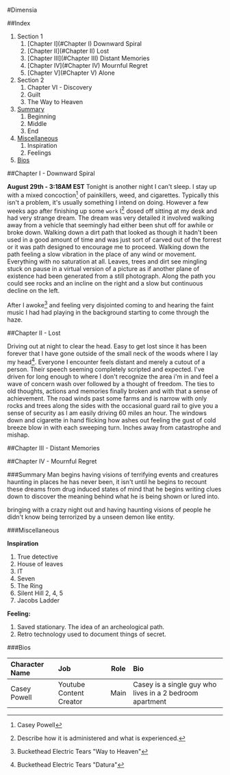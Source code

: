 #Dimensia

##Index
1. Section 1
	1. [Chapter I](#Chapter I) Downward Spiral
	2. [Chapter II](#Chapter II) Lost
	3. [Chapter III](#Chapter III) Distant Memories
	4. [Chapter IV](#Chapter IV) Mournful Regret
	5. [Chapter V](#Chapter V) Alone
2. Section 2
	1. Chapter VI - Discovery
	2. Guilt
	3. The Way to Heaven	
3. [Summary](#Summary)
	1. Beginning
	2. Middle
	3. End	
4. [Miscellaneous](#Miscellaneous)
	1. Inspiration
	2. Feelings
5. [Bios](#Bios)

<a name="Chapter I"></a>
##Chapter I - Downward Spiral
<!--
NOTES

This will be the part where the first sets of dreams are described and the living situation and lifestyle are elaborated on and building up the sense of the differentiating details of the story and dropping a few clues to the path that it will be taking and where it will first introduce some of the maleficent beings living in the world.
-->

**August 29th - 3:18AM EST** Tonight is another night I can't sleep. I stay up with a mixed concoction[^a] of painkillers, weed, and cigarettes. Typically this isn't a problem, it's usually something I intend on doing. However a few weeks ago after finishing up some ``work`` I[^b] dosed off sitting at my desk and had very strange dream. The dream was very detailed it involved walking away from a vehicle that seemingly had either been shut off for awhile or broke down. Walking down a dirt path that looked as though it hadn't been used in a good amount of time and was just sort of carved out of the forrest or it was path designed to encourage me to proceed. Walking down the path feeling a slow vibration in the place of any wind or movement. Everything with no saturation at all. Leaves, trees and dirt see mingling stuck on pause in a virtual version of a picture as if another plane of existence had been generated from a still photograph. Along the path you could see rocks and an incline on the right and a slow but continuous decline on the left. 

After I awoke[^music 1] and feeling very disjointed coming to and hearing the faint music I had had playing in the background starting to come through the haze.

[^a]:Casey Powell 
[^b]:Describe how it is administered and what is experienced.
[^music 1]: Buckethead Electric Tears "Way to Heaven"

<a name="Chapter II"></a>
##Chapter II - Lost
<!--
NOTES

After the first section introduces the first of a many dreams this will elaborate on the tangible world in which he feels disconnected with and how he operates with basic tasks. Detailing uncomfortable menial tasks: having a emotional collapse while alone in the laundry room.
-->

Driving out at night to clear the head. Easy to get lost since it has been forever that I have gone outside of the small neck of the woods where I lay my head[^music 2]. Everyone I encounter feels distant and merely a cutout of a person. Their speech seeming completely scripted and expected. I've driven for long enough to where I don't recognize the area i'm in and feel a wave of concern wash over followed by a thought of freedom. The ties to old thoughts, actions and memories finally broken and with that a sense of achievement. The road winds past some farms and is narrow with  only rocks and trees along the sides with the occasional guard rail to give you a sense of security as I am easily driving 60 miles an hour. The windows down and cigarette in hand flicking how ashes out feeling the gust of cold breeze blow in with each sweeping turn. Inches away from catastrophe and mishap. 

[^music 2]: Buckethead Electric Tears "Datura"

<a name="Chapter III"></a>
##Chapter III - Distant Memories

<a name="Chapter IV"></a>
##Chapter IV - Mournful Regret

<a name="Summary"></a>
###Summary
Man begins having visions of terrifying events and creatures haunting in places he has never been, it isn't until he begins to recount these dreams from drug induced states of mind that he begins writing clues down to discover the meaning behind what he is being shown or lured into.

bringing with a crazy night out and having haunting visions of people he didn't know being terrorized by a unseen demon like entity. 

<a name="Summary"></a>
###Miscellaneous

**Inspiration**

1. True detective
2. House of leaves
3. IT
4. Seven
5. The Ring
6. Silent Hill 2, 4, 5
7. Jacobs Ladder

**Feeling:**

1. Saved stationary. The idea of an archeological path. 
2. Retro technology used to document things of secret.

<a name="Bios"></a>
###Bios

| Character Name  | Job | Role | Bio |
| :-------------- | :---|------| :---|
| Casey Powell    | Youtube Content Creator|Main| Casey is a single guy who lives in a 2 bedroom apartment      |